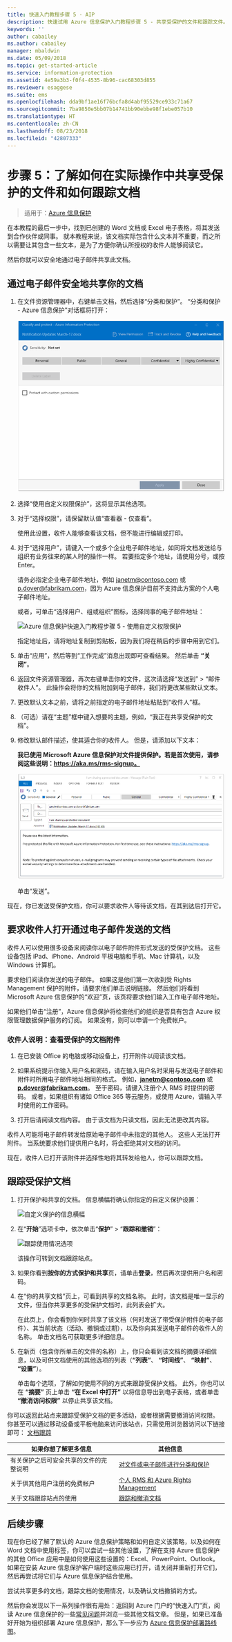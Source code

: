 ```yaml
---
title: 快速入门教程步骤 5 - AIP
description: 快速试用 Azure 信息保护入门教程步骤 5 - 共享受保护的文件和跟踪文件。
keywords: ''
author: cabailey
ms.author: cabailey
manager: mbaldwin
ms.date: 05/09/2018
ms.topic: get-started-article
ms.service: information-protection
ms.assetid: 4e59a3b3-f0f4-4535-8b96-cac68303d855
ms.reviewer: esaggese
ms.suite: ems
ms.openlocfilehash: dda9bf1ae16f76bcfa8d4abf95529ce933c71a67
ms.sourcegitcommit: 7ba9850e5bb07b14741bb90ebbe98f1ebe057b10
ms.translationtype: HT
ms.contentlocale: zh-CN
ms.lasthandoff: 08/23/2018
ms.locfileid: "42807333"
---
```

# <a name="step-5-see-sharing-of-protected-files-in-action-and-track-your-document"></a>步骤 5：了解如何在实际操作中共享受保护的文件和如何跟踪文档 

>适用于：[Azure 信息保护](https://azure.microsoft.com/pricing/details/information-protection)

在本教程的最后一步中，找到已创建的 Word 文档或 Excel 电子表格，将其发送到合作伙伴或同事。 就本教程来说，该文档实际包含什么文本并不重要，而之所以需要让其包含一些文本，是为了方便你确认所授权的收件人能够阅读它。

然后你就可以安全地通过电子邮件共享此文档。 

## <a name="to-safely-share-your-document-by-email"></a>通过电子邮件安全地共享你的文档

1. 在文件资源管理器中，右键单击文档，然后选择“分类和保护”。 “分类和保护 - Azure 信息保护”对话框将打开：

    ![Azure 信息保护快速入门教程步骤 5 - 右键单击“分类和保护”](./media/classify-protect-dialog.png)

2. 选择“使用自定义权限保护”，这将显示其他选项。

3. 对于“选择权限”，请保留默认值“查看器 - 仅查看”。

    使用此设置，收件人能够查看该文档，但不能进行编辑或打印。

4. 对于“选择用户”，请键入一个或多个企业电子邮件地址，如同将文档发送给与组织有业务往来的某人时的操作一样。 若要指定多个地址，请使用分号，或按 Enter。 

    请务必指定企业电子邮件地址，例如 janetm@contoso.com 或 p.dover@fabrikam.com，因为 Azure 信息保护目前不支持此方案的个人电子邮件地址。 

    或者，可单击“选择用户、组或组织”图标，选择同事的电子邮件地址：

    ![Azure 信息保护快速入门教程步骤 5 - 使用自定义权限保护](./media/protect-custom-permissions.png)  
    
    指定地址后，请将地址复制到剪贴板，因为我们将在稍后的步骤中用到它们。

5. 单击“应用”，然后等到“工作完成”消息出现即可查看结果。 然后单击 **“关闭”**。

4. 返回文件资源管理器，再次右键单击你的文件，这次请选择“发送到” > “邮件收件人”。 此操作会将你的文档附加到电子邮件，我们将更改某些默认文本。

5. 更改默认文本之前，请将之前指定的电子邮件地址粘贴到“收件人”框。 

6. （可选）请在“主题”框中键入想要的主题，例如，“我正在共享受保护的文档”。 

7. 修改默认邮件描述，使其适合你的收件人。 但是，请添加以下文本：

    **我已使用 Microsoft Azure 信息保护对文件提供保护。若是首次使用，请参阅这些说明：https://aka.ms/rms-signup。** 

    ![Azure 信息保护快速入门教程步骤 5 — 通过电子邮件共享受保护的文档](./media/share-protected-emailv2.png)

    单击“发送”。

现在，你已发送受保护文档，你可以要求收件人等待该文档，在其到达后打开它。 

## <a name="ask-your-recipients-to-open-the-emailed-document"></a>要求收件人打开通过电子邮件发送的文档

收件人可以使用很多设备来阅读你以电子邮件附件形式发送的受保护文档。 这些设备包括 iPad、iPhone、Android 平板电脑和手机、Mac 计算机，以及 Windows 计算机。

要求他们阅读你发送的电子邮件。 如果这是他们第一次收到受 Rights Management 保护的附件，请要求他们单击说明链接。 然后他们将看到 Microsoft Azure 信息保护的“欢迎”页，该页将要求他们输入工作电子邮件地址。

如果他们单击“注册”，Azure 信息保护将检查他们的组织是否具有包含 Azure 权限管理数据保护服务的订阅。 如果没有，则可以申请一个免费帐户。

### <a name="instructions-for-recipient-to-view-the-protected-document-attachment"></a>收件人说明：查看受保护的文档附件

1. 在已安装 Office 的电脑或移动设备上，打开附件以阅读该文档。  

2.  如果系统提示你输入用户名和密码，请在输入用户名时采用与发送电子邮件和附件时所用电子邮件地址相同的格式。 例如，**janetm@contoso.com** 或 **p.dover@fabrikam.com**。 至于密码，请键入注册个人 RMS 时提供的密码。 或者，如果组织有诸如 Office 365 等云服务，或使用 Azure，请输入平时使用的工作密码。

3. 打开后请阅读文档内容。 由于该文档为只读文档，因此无法更改其内容。

收件人可能将电子邮件转发给原始电子邮件中未指定的其他人。 这些人无法打开附件。 当系统要求他们提供用户名时，将会拒绝其对文档的访问。

现在，收件人已打开该附件并选择性地将其转发给他人，你可以跟踪文档。

## <a name="to-track-your-protected-document"></a>跟踪受保护文档

1.  打开保护和共享的文档。 信息横幅将确认你指定的自定义保护设置：

    ![自定义保护的信息横幅](./media/information-banner-custom-protection.png)

2.  在“**开始**”选项卡中，依次单击“**保护**” > “**跟踪和撤销**”：

    ![跟踪使用情况选项](./media/track-usage-calloutv3.png)

    该操作可转到文档跟踪站点。

2.  如果你看到**按你的方式保护和共享**页，请单击**登录**，然后再次提供用户名和密码。

3.  在“你的共享文档”页上，可看到共享的文档名称。 此时，该文档是唯一显示的文件，但当你共享更多的受保护文档时，此列表会扩大。

    在此页上，你会看到你何时共享了该文档（何时发送了带受保护附件的电子邮件）、其当前状态（活动、撤销或过期），以及你向其发送电子邮件的收件人的名称。 单击文档名可获取更多详细信息。

4.  在新页（包含你所单击的文件的名称）上，你只会看到该文档的摘要详细信息，以及可供文档使用的其他选项的列表（**“列表”**、 **“时间线”**、 **“映射”**、 **“设置”**）。

    单击每个选项，了解如何使用不同的方式来跟踪受保护文档。 此外，你也可以在 **“摘要”** 页上单击 **“在 Excel 中打开”** 以将信息导出到电子表格，或者单击 **“撤消访问权限”** 以停止共享该文档。

你可以返回此站点来跟踪受保护文档的更多活动，或者根据需要撤消访问权限。 你甚至可以通过移动设备或平板电脑来访问该站点，只需使用浏览器访问以下链接即可： [文档跟踪](http://go.microsoft.com/fwlink/?LinkId=529562)



|如果你想了解更多信息|其他信息|
|--------------------------------|--------------------------|
|有关保护之后可安全共享的文件的完整说明|[对文件或电子邮件进行分类和保护](./rms-client/client-classify-protect.md)|
|关于供其他用户注册的免费帐户|[个人 RMS 和 Azure Rights Management](./rms-for-individuals.md)|
|关于文档跟踪站点的使用|[跟踪和撤消文档](./rms-client/client-track-revoke.md)


## <a name="next-steps"></a>后续步骤

现在你已经了解了默认的 Azure 信息保护策略和如何自定义该策略，以及如何在 Word 文档中使用标签，你可以尝试一些其他设置，了解在支持 Azure 信息保护的其他 Office 应用中是如何使用这些设置的：Excel、PowerPoint、Outlook。 如果在安装 Azure 信息保护客户端时这些应用已打开，请关闭并重新打开它们，然后再尝试将它们与 Azure 信息保护结合使用。

尝试共享更多的文档，跟踪文档的使用情况，以及确认文档撤销的方式。

然后你会发现以下一系列操作很有用处：返回到 Azure 门户的“快速入门”页，阅读 Azure 信息保护的一些[常见问题](faqs.md)并浏览一些其他文档文章。 但是，如果已准备好开始为组织部署 Azure 信息保护，那么下一步应为 [Azure 信息保护部署路线图](deployment-roadmap.md)。 
